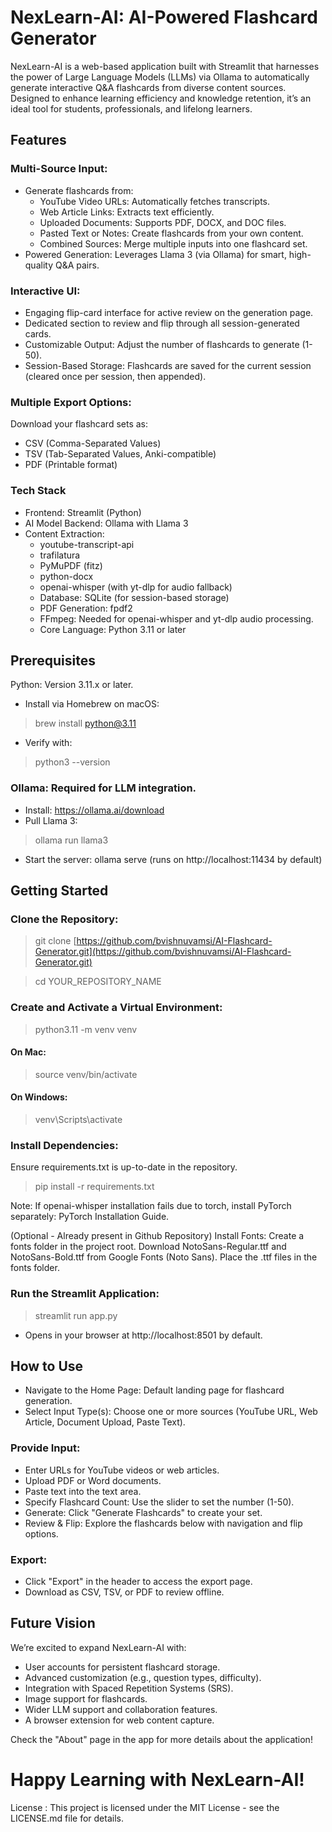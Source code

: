 # NexLearn-AI: AI-Powered Flashcard Generator

NexLearn-AI is a web-based application built with Streamlit that harnesses the power of Large Language Models (LLMs) via Ollama to automatically generate interactive Q&A flashcards from diverse content sources. Designed to enhance learning efficiency and knowledge retention, it’s an ideal tool for students, professionals, and lifelong learners.

## Features

### Multi-Source Input: 

- Generate flashcards from:
  -  YouTube Video URLs: Automatically fetches transcripts.
  - Web Article Links: Extracts text efficiently.
  - Uploaded Documents: Supports PDF, DOCX, and DOC files.
  -  Pasted Text or Notes: Create flashcards from your own content.
  - Combined Sources: Merge multiple inputs into one flashcard set.
- Powered Generation: Leverages Llama 3 (via Ollama) for smart, high-quality Q&A pairs.

### Interactive UI:

- Engaging flip-card interface for active review on the generation page.
- Dedicated section to review and flip through all session-generated cards.
- Customizable Output: Adjust the number of flashcards to generate (1-50).
- Session-Based Storage: Flashcards are saved for the current session (cleared once per session, then appended).

### Multiple Export Options: 

Download your flashcard sets as:
- CSV (Comma-Separated Values)
- TSV (Tab-Separated Values, Anki-compatible)
- PDF (Printable format)

### Tech Stack

- Frontend: Streamlit (Python)
- AI Model Backend: Ollama with Llama 3
- Content Extraction:
  -  youtube-transcript-api
  -  trafilatura
  -  PyMuPDF (fitz)
  -  python-docx
  -  openai-whisper (with yt-dlp for audio fallback)
  -  Database: SQLite (for session-based storage)
  -  PDF Generation: fpdf2
  -  FFmpeg: Needed for openai-whisper and yt-dlp audio processing.
  -  Core Language: Python 3.11 or later

## Prerequisites

Python: Version 3.11.x or later.
- Install via Homebrew on macOS:
> brew install python@3.11
- Verify with:
> python3 --version

### Ollama: Required for LLM integration.

- Install: https://ollama.ai/download
- Pull Llama 3:
> ollama run llama3
- Start the server: ollama serve (runs on http://localhost:11434 by default)

## Getting Started

### Clone the Repository: 
> git clone [https://github.com/bvishnuvamsi/AI-Flashcard-Generator.git](https://github.com/bvishnuvamsi/AI-Flashcard-Generator.git)

> cd YOUR_REPOSITORY_NAME

### Create and Activate a Virtual Environment:

> python3.11 -m venv venv
#### On Mac:
> source venv/bin/activate

#### On Windows: 
> venv\Scripts\activate

### Install Dependencies:

Ensure requirements.txt is up-to-date in the repository.
> pip install -r requirements.txt

Note: If openai-whisper installation fails due to torch, install PyTorch separately: PyTorch Installation Guide.

(Optional - Already present in Github Repository) Install Fonts:
Create a fonts folder in the project root.
Download NotoSans-Regular.ttf and NotoSans-Bold.ttf from Google Fonts (Noto Sans).
Place the .ttf files in the fonts folder.

### Run the Streamlit Application:

> streamlit run app.py

- Opens in your browser at http://localhost:8501 by default.

## How to Use

- Navigate to the Home Page: Default landing page for flashcard generation.
- Select Input Type(s): Choose one or more sources (YouTube URL, Web Article, Document Upload, Paste Text).

### Provide Input:

- Enter URLs for YouTube videos or web articles.
- Upload PDF or Word documents.
- Paste text into the text area.
- Specify Flashcard Count: Use the slider to set the number (1-50).
- Generate: Click "Generate Flashcards" to create your set.
- Review & Flip: Explore the flashcards below with navigation and flip options.

### Export:

- Click "Export" in the header to access the export page.
- Download as CSV, TSV, or PDF to review offline.

## Future Vision

We’re excited to expand NexLearn-AI with:

- User accounts for persistent flashcard storage.
- Advanced customization (e.g., question types, difficulty).
- Integration with Spaced Repetition Systems (SRS).
- Image support for flashcards.
- Wider LLM support and collaboration features.
- A browser extension for web content capture.

Check the "About" page in the app for more details about the application!

# Happy Learning with NexLearn-AI! 

License : This project is licensed under the MIT License - see the LICENSE.md file for details.

